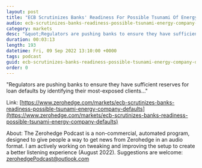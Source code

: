 ```yaml
---
layout: post
title: "ECB Scrutinizes Banks' Readiness For Possible Tsunami Of Energy Company Defaults"
audio: ecb-scrutinizes-banks-readiness-possible-tsunami-energy-company-defaults-0
category: markets
desc: "&quot;Regulators are pushing banks to ensure they have sufficient reserves for loan defaults by identifying their most-exposed clients...&quot; "
duration: 00:03:13
length: 193
datetime: Fri, 09 Sep 2022 13:10:00 +0000
tags: podcast
guid: ecb-scrutinizes-banks-readiness-possible-tsunami-energy-company-defaults-0
order: 0
---
```

&quot;Regulators are pushing banks to ensure they have sufficient reserves for loan defaults by identifying their most-exposed clients...&quot; 

Link: [https://www.zerohedge.com/markets/ecb-scrutinizes-banks-readiness-possible-tsunami-energy-company-defaults](https://www.zerohedge.com/markets/ecb-scrutinizes-banks-readiness-possible-tsunami-energy-company-defaults)

About: The Zerohedge Podcast is a non-commercial, automated program, designed to give people a way to get news from Zerohedge in an audio format.  I am actively working on tweaking and improving the setup to create a better listening experience (August 2022).  Suggestions are welcome: [zerohedgePodcast@outlook.com](mailto:zerohedgePodcast@outlook.com)